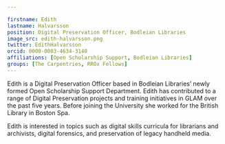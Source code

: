 ```yaml
---

firstname: Edith
lastname: Halvarsson
position: Digital Preservation Officer, Bodleian Libraries  
image_src: edith-halvarsson.png
twitter: EdithHalvarsson
orcid: 0000-0003-4634-3140
affiliations: [Open Scholarship Support, Bodleian Libraries]
groups: [The Carpentries, RROx Fellows]
---
```


Edith is a Digital Preservation Officer based in Bodleian Libraries’ newly formed Open Scholarship Support Department. Edith has contributed to a range of Digital Preservation projects and training initiatives in GLAM over the past five years. Before joining the University she worked for the British Library in Boston Spa.   

Edith is interested in topics such as digital skills curricula for librarians and archivists, digital forensics, and preservation of legacy handheld media.  
